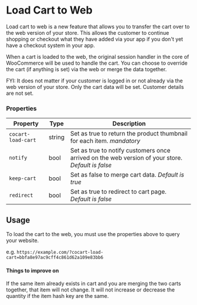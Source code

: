 # Load Cart to Web #

Load cart to web is a new feature that allows you to transfer the cart over to the web version of your store. This allows the customer to continue shopping or checkout what they have added via your app if you don't yet have a checkout system in your app.

When a cart is loaded to the web, the original session handler in the core of WooCommerce will be used to handle the cart. You can choose to override the cart (if anything is set) via the web or merge the data together.

<aside class="notice">
    FYI: It does not matter if your customer is logged in or not already via the web version of your store. Only the cart data will be set. Customer details are not set.
</aside>

### Properties ###

| Property           | Type   | Description                                                                                                                     |
| ------------------ | ------ | ------------------------------------------------------------------------------------------------------------------------------- |
| `cocart-load-cart` | string | Set as true to return the product thumbnail for each item. <i class="label label-info">mandatory</i>                            |
| `notify`           | bool   | Set as true to notify customers once arrived on the web version of your store. <i class="label label-info">Default is false</i> |
| `keep-cart`        | bool   | Set as false to merge cart data. <i class="label label-info">Default is true</i>                                                |
| `redirect`         | bool   | Set as true to redirect to cart page. <i class="label label-info">Default is false</i>                                          |

## Usage ##

To load the cart to the web, you must use the properties above to query your website.

e.g. `https://example.com/?cocart-load-cart=bbfa8e97ac9cff4c861d62a109e83bb6`

#### Things to improve on ####

If the same item already exists in cart and you are merging the two carts together, that item will not change. It will not increase or decrease the quantity if the item hash key are the same.
